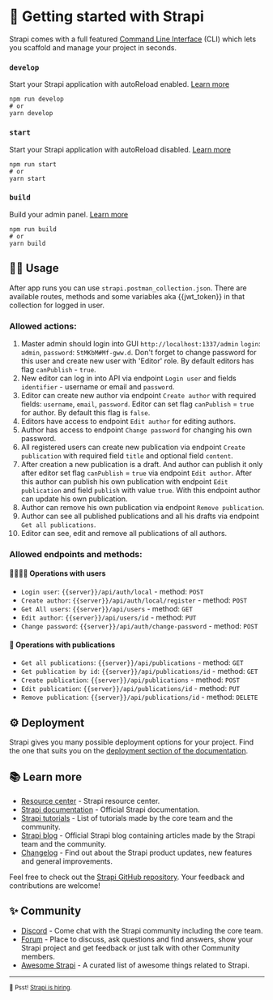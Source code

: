 # 🚀 Getting started with Strapi

Strapi comes with a full featured [Command Line Interface](https://docs.strapi.io/developer-docs/latest/developer-resources/cli/CLI.html) (CLI) which lets you scaffold and manage your project in seconds.

### `develop`

Start your Strapi application with autoReload enabled. [Learn more](https://docs.strapi.io/developer-docs/latest/developer-resources/cli/CLI.html#strapi-develop)

```
npm run develop
# or
yarn develop
```

### `start`

Start your Strapi application with autoReload disabled. [Learn more](https://docs.strapi.io/developer-docs/latest/developer-resources/cli/CLI.html#strapi-start)

```
npm run start
# or
yarn start
```

### `build`

Build your admin panel. [Learn more](https://docs.strapi.io/developer-docs/latest/developer-resources/cli/CLI.html#strapi-build)

```
npm run build
# or
yarn build
```

## :student: Usage

After app runs you can use `strapi.postman_collection.json`. There are available routes, methods and some variables aka {{jwt_token}} in that collection for logged in user.

### Allowed actions: 

1) Master admin should login into GUI `http://localhost:1337/admin` `login`: `admin`, `password`: `5tMKbM#Mf-gww.d`. Don't forget to change password for this user and create new user with 'Editor' role. By default editors has flag `canPublish` - `true`.
2) New editor can log in into API via endpoint `Login user` and fields `identifier` - username or email and `password`.
3) Editor can create new author via endpoint `Create author` with required fields: `username`, `email`, `password`. Editor can set flag `canPublish` = `true` for author. By default this flag is `false`.
4) Editors have access to endpoint `Edit author` for editing authors.
5) Author has access to endpoint `Change password` for changing his own password.
6) All registered users can create new publication via endpoint `Create publication` with required field `title` and optional field `content`.
7) After creation a new publication is a draft. And author can publish it only after editor set flag `canPublish` = `true` via endpoint `Edit author`. After this author can publish his own publication with endpoint `Edit publication` and field `publish` with value `true`. With this endpoint author can update his own publication.
8) Author can remove his own publication via endpoint `Remove publication`.
9) Author can see all published publications and all his drafts via endpoint `Get all publications`.
10) Editor can see, edit and remove all publications of all authors.

### Allowed endpoints and methods:

#### :family_man_woman_girl_boy: Operations with users

- `Login user`: `{{server}}/api/auth/local` - method: `POST`
- `Create author`: `{{server}}/api/auth/local/register` - method: `POST`
- `Get All users`: `{{server}}/api/users` - method: `GET`
- `Edit author`: `{{server}}/api/users/id` - method: `PUT`
- `Change password`: `{{server}}/api/auth/change-password` - method: `POST`

#### :bookmark_tabs: Operations with publications

- `Get all publications`: `{{server}}/api/publications` - method: `GET`
- `Get publication by id`: `{{server}}/api/publications/id` - method: `GET`
- `Create publication`: `{{server}}/api/publications` - method: `POST`
- `Edit publication`: `{{server}}/api/publications/id` - method: `PUT`
- `Remove publication`: `{{server}}/api/publications/id` - method: `DELETE`


## ⚙️ Deployment

Strapi gives you many possible deployment options for your project. Find the one that suits you on the [deployment section of the documentation](https://docs.strapi.io/developer-docs/latest/setup-deployment-guides/deployment.html).

## 📚 Learn more

- [Resource center](https://strapi.io/resource-center) - Strapi resource center.
- [Strapi documentation](https://docs.strapi.io) - Official Strapi documentation.
- [Strapi tutorials](https://strapi.io/tutorials) - List of tutorials made by the core team and the community.
- [Strapi blog](https://docs.strapi.io) - Official Strapi blog containing articles made by the Strapi team and the community.
- [Changelog](https://strapi.io/changelog) - Find out about the Strapi product updates, new features and general improvements.

Feel free to check out the [Strapi GitHub repository](https://github.com/strapi/strapi). Your feedback and contributions are welcome!

## ✨ Community

- [Discord](https://discord.strapi.io) - Come chat with the Strapi community including the core team.
- [Forum](https://forum.strapi.io/) - Place to discuss, ask questions and find answers, show your Strapi project and get feedback or just talk with other Community members.
- [Awesome Strapi](https://github.com/strapi/awesome-strapi) - A curated list of awesome things related to Strapi.

---

<sub>🤫 Psst! [Strapi is hiring](https://strapi.io/careers).</sub>
